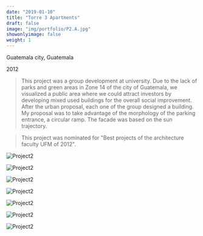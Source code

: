 ```yaml
---
date: "2019-01-10"
title: "Torre 3 Apartments"
draft: false
image: "img/portfolio/P2.A.jpg"
showonlyimage: false
weight: 1
---
```


Guatemala city, Guatemala

2012
<!--more-->

> This project was a group development at university. Due to the lack of parks and green areas in Zone 14 of the city of Guatemala, we visualized a public area where we could attract investors by developing mixed used buildings for the overall social improvement. After the urban proposal, each one of the group designed a building. My proposal was to take advantage of the morphology of the parking entrance, a circular ramp. The facade was based on the sun trajectory.

> This project was nominated for "Best projects of the architecture faculty UFM of 2012".

   ![Project2][2]

   ![Project2][3]

   ![Project2][4]

   ![Project2][5]  

   ![Project2][6]

   ![Project2][7]   

   ![Project2][1]

[1]: /img/portfolio/P2.A.jpg
[2]: /img/portfolio/P2.B.jpg
[3]: /img/portfolio/P2.C.jpg
[4]: /img/portfolio/P2.D.jpg
[5]: /img/portfolio/P2.E.jpg
[6]: /img/portfolio/P2.F.jpg
[7]: /img/portfolio/P2.G.jpg
[8]: /img/portfolio/P2.H.jpg
